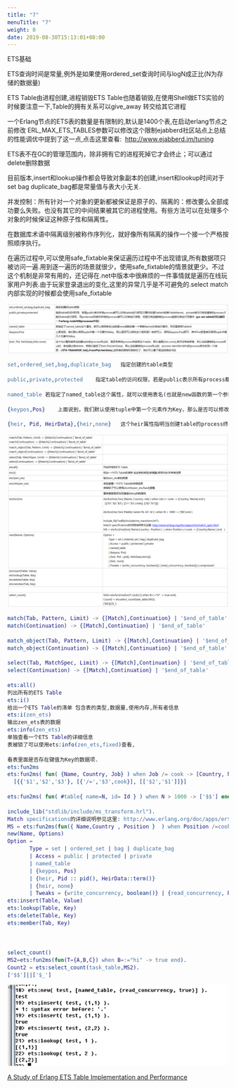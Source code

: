 ```yaml
---
title: "7"
menuTitle: "7"
weight: 0
date: 2019-08-30T15:13:01+08:00
---
```

ETS基础     

ETS查询时间是常量,例外是如果使用ordered_set查询时间与logN成正比(N为存储的数据量)

ETS Table由进程创建,进程销毁ETS Table也随着销毁,在使用Shell做ETS实验的时候要注意一下,Table的拥有关系可以give_away 转交给其它进程

一个Erlang节点的ETS表的数量是有限制的,默认是1400个表,在启动erlang节点之前修改 ERL_MAX_ETS_TABLES参数可以修改这个限制ejabberd社区站点上总结的性能调优中提到了这一点,点击这里查看: 
http://www.ejabberd.im/tuning

ETS表不在GC的管理范围内，除非拥有它的进程死掉它才会终止；可以通过delete删除数据 

目前版本,insert和lookup操作都会导致对象副本的创建,insert和lookup时间对于set bag duplicate_bag都是常量值与表大小无关.

并发控制：所有针对一个对象的更新都被保证是原子的、隔离的：修改要么全部成功要么失败。也没有其它的中间结果被其它的进程使用。有些方法可以在处理多个对象的时候保证这种原子性和隔离性。

在数据库术语中隔离级别被称作序列化，就好像所有隔离的操作一个接一个严格按照顺序执行。

在遍历过程中,可以使用safe_fixtable来保证遍历过程中不出现错误,所有数据项只被访问一遍.用到逐一遍历的场景就很少，使用safe_fixtable的情景就更少。不过这个机制是非常有用的，还记得在.net中版本中很麻烦的一件事情就是遍历在线玩家用户列表.由于玩家登录退出的变化,这里的异常几乎是不可避免的.select match内部实现的时候都会使用safe_fixtable

![](../../images/screenshot_1534763574440.png)
```erlang
set,ordered_set,bag,duplicate_bag	指定创建的table类型

public,private,protected	指定table的访问权限，若是public表示所有process都可以对该table进行读写(只要你知道TableId或者TableName)，private表示只有创建表的process才能对table进行读写，而protected则表示所有的process都可以对表进行读取，但是只有创建表的process能够对表进行写操作（ps: ets table仅可以被同一个erlang node中的processes共享）

named_table	若指定了named_table这个属性，就可以使用表名(也就是new函数的第一个参数Name)对表进行操作，而无需使用TableId

{keypos,Pos}	上面说到，我们默认使用tuple中第一个元素作为Key，那么是否可以修改这个规则呢？自然可以，使用{keypos,Pos}即可，其中Pos就是表示使用tuple中第几个元素作为Key

{heir, Pid, HeirData},{heir,none}	这个heir属性指明当创建table的process终止时，是否有其他process来继承这个table，默认值是{heir,none},表示没有继承者，所以当创建表的process终止时，表也随之被delete；若我们指定了{heir,Pid,HeirData}，那么当创建表的process终止时，process identifer为Pid的process将会收到一个消息：{'ETS-TRANSFER',tid(),FromPid,HeirData},这样表的拥有权就转交了，我们可以看下面这段测试代码
```

![](../../images/screenshot_1534763622130.png)
```erlang
match(Tab, Pattern, Limit) -> {[Match],Continuation} | '$end_of_table'
match(Continuation) -> {[Match],Continuation} | '$end_of_table' 

match_object(Tab, Pattern, Limit) -> {[Match],Continuation} | '$end_of_table'
match_object(Continuation) -> {[Match],Continuation} | '$end_of_table'  

select(Tab, MatchSpec, Limit) -> {[Match],Continuation} | '$end_of_table' 
select(Continuation) -> {[Match],Continuation} | '$end_of_table' 

ets:all()
列出所有的ETS Table  
ets:i()
给出一个ETS Table的清单 包含表的类型,数据量,使用内存,所有者信息 
ets:i(zen_ets)
输出zen_ets表的数据
ets:info(zen_ets)
单独查看一个ETS Table的详细信息
表被锁了可以使用ets:info(zen_ets,fixed)查看, 

看表里面是否存在键值为Key的数据项. 
ets:fun2ms
ets:fun2ms( fun( {Name, Country, Job} ) when Job /= cook -> [Country, Name] end ). 
  [{{'$1','$2','$3'}, [{'/=','$3',cook}], [['$2','$1']]}] 
   
ets:fun2ms( fun( #table{ name=N, id= Id } ) when N > 1000 -> ['$$'] end ) 

include_lib("stdlib/include/ms_transform.hrl").
Match specifications的详细说明参见这里: http://www.erlang.org/doc/apps/erts/match_spec.html  
MS = ets:fun2ms(fun({ Name,Country , Position }  ) when Position /=cook -> [Country,Name ] end   )  
new(Name, Options)
Option = 
       Type = set | ordered_set | bag | duplicate_bag
       | Access = public | protected | private
       | named_table
       | {keypos, Pos}
       | {heir, Pid :: pid(), HeirData::term()}
       | {heir, none}
       | Tweaks = {write_concurrency, boolean()} | {read_concurrency, boolean()} | compressed
ets:insert(Table, Value)
ets:lookup(Table, Key)
ets:delete(Table, Key)
ets:member(Tab, Key) 



select_count()
MS2=ets:fun2ms(fun(T={A,B,C}) when B=:="hi" -> true end). 
Count2 = ets:select_count(task_table,MS2). 
['$$']||['$_']

```

![](../../images/screenshot_1534763659878.png)

[A Study of Erlang ETS Table Implementation and Performance](https://snapbrowse.com/browse.php/Oi8vd3d3/LmVybGFu/Zy5zZS93/b3Jrc2hv/cC8yMDAz/L3BhcGVy/L3A0My1m/cml0Y2hp/ZS5wZGY_/3D/b0/)

